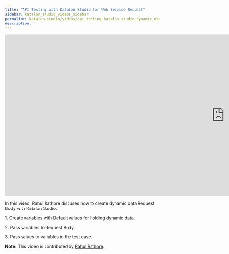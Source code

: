 ```yaml
---
title: "API Testing with Katalon Studio for Web Service Request"
sidebar: katalon_studio_videos_sidebar
permalink: katalon-studio/videos/api_testing_katalon_studio_dynamic_data_in_request_body.html
description: 
---
```


<iframe width="1432" height="529" src="https://www.youtube.com/embed/KsIkV_Zmkek?list=PLlsKgYi2Lw732Snuu4qPlkvnOykiiatKc" frameborder="0" allow="accelerometer; autoplay; clipboard-write; encrypted-media; gyroscope; picture-in-picture" allowfullscreen></iframe>

In this video, Rahul Rathore discuses how to create dynamic data Request Body with Katalon Studio.

1\. Create variables with Default values for holding dynamic data.

2\. Pass variables to Request Body.

3\. Pass values to variables in the test case.

**Note:** This video is contributed by [Rahul Rathore](https://www.youtube.com/channel/UCeuu4kw1a7SRSdH7TGAn7gg).